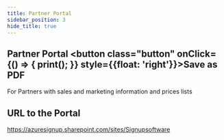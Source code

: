 ```yaml
---
title: Partner Portal
sidebar_position: 3        
hide_title: true
---
```

## Partner Portal <button class="button" onClick={() => { print(); }} style={{float: 'right'}}>Save as PDF</button>

For Partners with sales and marketing information and prices lists

## URL to the Portal
https://azuresignup.sharepoint.com/sites/Signupsoftware